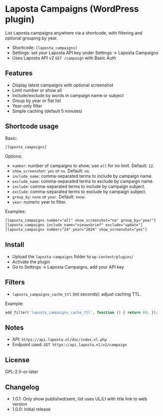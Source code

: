 # Laposta Campaigns (WordPress plugin)

List Laposta campaigns anywhere via a shortcode, with filtering and optional grouping by year.

- Shortcode: `[laposta_campaigns]`
- Settings: set your Laposta API key under Settings → Laposta Campaigns
- Uses Laposta API v2 `GET /campaign` with Basic Auth

## Features

- Display latest campaigns with optional screenshot
- Limit number or show all
- Include/exclude by words in campaign name or subject
- Group by year or flat list
- Year-only filter
- Simple caching (default 5 minutes)

## Shortcode usage

Basic:

```txt
[laposta_campaigns]
```

Options:

- `number`: number of campaigns to show; use `all` for no limit. Default: `12`.
- `show_screenshot`: `yes` or `no`. Default: `no`.
- `include_name`: comma-separated terms to include by campaign name.
- `exclude_name`: comma-separated terms to exclude by campaign name.
- `include`: comma-separated terms to include by campaign subject.
- `exclude`: comma-separated terms to exclude by campaign subject.
- `group_by`: `none` or `year`. Default: `none`.
- `year`: numeric year to filter.

Examples:

```txt
[laposta_campaigns number="all" show_screenshot="no" group_by="year"]
[laposta_campaigns include_name="nieuwsbrief" exclude="update"]
[laposta_campaigns number="24" year="2024" show_screenshot="yes"]
```

## Install

- Upload the `laposta-campaigns` folder to `wp-content/plugins/`
- Activate the plugin
- Go to Settings → Laposta Campaigns, add your API key

## Filters

- `laposta_campaigns_cache_ttl` (int seconds): adjust caching TTL.

Example:

```php
add_filter('laposta_campaigns_cache_ttl', function () { return 60; });
```

## Notes

- API: `https://api.laposta.nl/doc/index.nl.php`
- Endpoint used: `GET https://api.laposta.nl/v2/campaign`

## License

GPL-2.0-or-later

## Changelog

- 1.0.1: Only show published/sent, list uses UL/LI with title link to web version
- 1.0.0: Initial release
